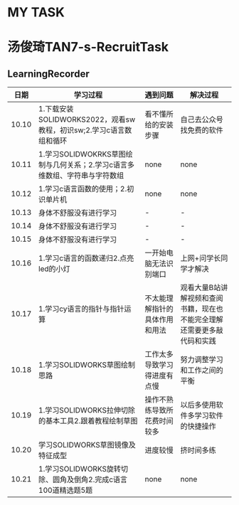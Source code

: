 # MY TASK
# 汤俊琦TAN7-s-RecruitTask
## LearningRecorder
|日期|学习过程|遇到问题|解决过程|
|-|-|-|-|
|10.10|1.下载安装SOLIDWORKS2022，观看sw教程，初识sw;2.学习c语言数组和循环|看不懂所给的安装步骤|自己去公众号找免费的软件|
|10.11|1.学习SOLIDWOKRKS草图绘制与几何关系；2.学习c语言多维数组、字符串与字符数组|none|none|
|10.12|1.学习c语言函数的使用；2.初识单片机|none|none|
|10.13|身体不舒服没有进行学习|-|-|
|10.14|身体不舒服没有进行学习|-|-|
|10.15|身体不舒服没有进行学习|-|-|
|10.16|1.学习c语言的函数递归2.点亮led的小灯|一开始电脑无法识别端口|上网+问学长同学才解决|
|10.17|1.学习cy语言的指针与指针运算|不太能理解指针的具体作用和用法|观看大量B站讲解视频和查阅书籍，现在也不能完全理解还需要更多敲代码和实践|
|10.18|1.学习SOLIDWORKS草图绘制思路|工作太多导致学习得进度有点慢|努力调整学习和工作之间的平衡|
|10.19|1.学习SOLIDWORKS拉伸切除的基本工具2.跟着教程绘制草图|操作不熟练导致所花费时间较多|以后多使用软件多学习软件的快捷操作|
|10.20|学习SOLIDWORKS草图镜像及特征成型|进度较慢|挤时间多练|
|10.21|1.学习SOLIDWORKS旋转切除、圆角及倒角2.完成c语言100道精选题5题|none|none|
